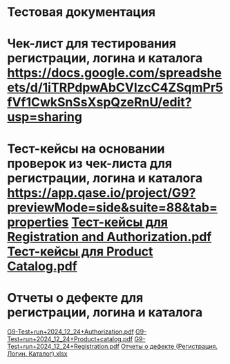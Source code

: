# Тестовая документация
# Чек-лист для тестирования регистрации, логина и каталога https://docs.google.com/spreadsheets/d/1iTRPdpwAbCVlzcC4ZSqmPr5fVf1CwkSnSsXspQzeRnU/edit?usp=sharing
# Тест-кейсы на основании проверок из чек-листа для регистрации, логина и каталога https://app.qase.io/project/G9?previewMode=side&suite=88&tab=properties                                                  [Тест-кейсы для Registration and Authorization.pdf](https://github.com/user-attachments/files/18222635/-.Registration.and.Authorization.pdf)                                                                [Тест-кейсы для Product Catalog.pdf](https://github.com/user-attachments/files/18222637/-.Product.Catalog.pdf)
# Отчеты о дефекте для регистрации, логина и каталога
[G9-Test+run+2024_12_24+Authorization.pdf](https://github.com/user-attachments/files/18243444/G9-Test%2Brun%2B2024_12_24%2BAuthorization.pdf)
[G9-Test+run+2024_12_24+Product+catalog.pdf](https://github.com/user-attachments/files/18243446/G9-Test%2Brun%2B2024_12_24%2BProduct%2Bcatalog.pdf)
[G9-Test+run+2024_12_24+Registration.pdf](https://github.com/user-attachments/files/18243447/G9-Test%2Brun%2B2024_12_24%2BRegistration.pdf)
[Отчеты о дефекте (Регистрация. Логин. Каталог).xlsx](https://github.com/user-attachments/files/18243448/default.xlsx)
